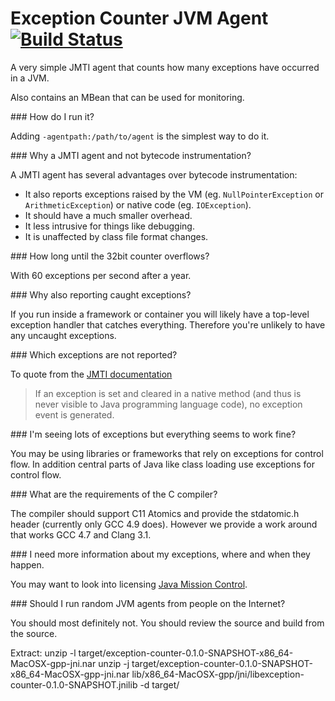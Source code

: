 Exception Counter JVM Agent [![Build Status](https://travis-ci.org/marschall/exception-counter.svg?branch=master)](https://travis-ci.org/marschall/exception-counter)
===========================

A very simple JMTI agent that counts how many exceptions have occurred in a JVM.

Also contains an MBean that can be used for monitoring.

### How do I run it?

Adding `-agentpath:/path/to/agent` is the simplest way to do it.

### Why a JMTI agent and not bytecode instrumentation?

A JMTI agent has several advantages over bytecode instrumentation:

 - It also reports exceptions raised by the VM (eg. `NullPointerException` or `ArithmeticException`) or native code (eg. `IOException`).
 - It should have a much smaller overhead.
 - It less intrusive for things like debugging.
 - It is unaffected by class file format changes.

### How long until the 32bit counter overflows?

With 60 exceptions per second after a year.

### Why also reporting caught exceptions?

If you run inside a framework or container you will likely have a top-level exception handler that catches everything. Therefore you're unlikely to have any uncaught exceptions.

### Which exceptions are not reported?

To quote from the [JMTI documentation](http://docs.oracle.com/javase/8/docs/platform/jvmti/jvmti.html#Exception)

> If an exception is set and cleared in a native method (and thus is never visible to Java programming language code), no exception event is generated. 

### I'm seeing lots of exceptions but everything seems to work fine?

You may be using libraries or frameworks that rely on exceptions for control flow. In addition central parts of Java like class loading use exceptions for control flow.

### What are the requirements of the C compiler?

The compiler should support C11 Atomics and provide the stdatomic.h header (currently only GCC 4.9 does). However we provide a work around that works GCC 4.7 and Clang 3.1.

### I need more information about my exceptions, where and when they happen.

You may want to look into licensing [Java Mission Control](http://www.oracle.com/technetwork/java/javaseproducts/mission-control/java-mission-control-1998576.html).

### Should I run random JVM agents from people on the Internet?

You should most definitely not. You should review the source and build from the source.

Extract:
unzip -l target/exception-counter-0.1.0-SNAPSHOT-x86_64-MacOSX-gpp-jni.nar 
unzip -j target/exception-counter-0.1.0-SNAPSHOT-x86_64-MacOSX-gpp-jni.nar lib/x86_64-MacOSX-gpp/jni/libexception-counter-0.1.0-SNAPSHOT.jnilib  -d target/

